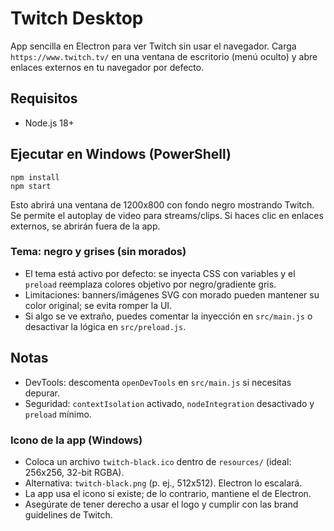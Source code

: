 # Twitch Desktop

App sencilla en Electron para ver Twitch sin usar el navegador. Carga `https://www.twitch.tv/` en una ventana de escritorio (menú oculto) y abre enlaces externos en tu navegador por defecto.

## Requisitos

- Node.js 18+

## Ejecutar en Windows (PowerShell)

```pwsh
npm install
npm start
```

Esto abrirá una ventana de 1200x800 con fondo negro mostrando Twitch. Se permite el autoplay de video para streams/clips. Si haces clic en enlaces externos, se abrirán fuera de la app.

### Tema: negro y grises (sin morados)

- El tema está activo por defecto: se inyecta CSS con variables y el `preload` reemplaza colores objetivo por negro/gradiente gris.
- Limitaciones: banners/imágenes SVG con morado pueden mantener su color original; se evita romper la UI.
- Si algo se ve extraño, puedes comentar la inyección en `src/main.js` o desactivar la lógica en `src/preload.js`.

## Notas

- DevTools: descomenta `openDevTools` en `src/main.js` si necesitas depurar.
- Seguridad: `contextIsolation` activado, `nodeIntegration` desactivado y `preload` mínimo.

### Icono de la app (Windows)

- Coloca un archivo `twitch-black.ico` dentro de `resources/` (ideal: 256x256, 32-bit RGBA).
- Alternativa: `twitch-black.png` (p. ej., 512x512). Electron lo escalará.
- La app usa el icono si existe; de lo contrario, mantiene el de Electron.
- Asegúrate de tener derecho a usar el logo y cumplir con las brand guidelines de Twitch.

